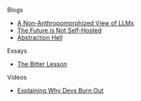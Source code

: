 Blogs
- [A Non-Anthropomorphized View of LLMs](https://addxorrol.blogspot.com/2025/07/a-non-anthropomorphized-view-of-llms.html)  
- [The Future is Not Self-Hosted](https://www.drewlyton.com/story/the-future-is-not-self-hosted/)  
- [Abstraction Hell](https://makingloops.com/abstraction-hell/)

Essays
- [The Bitter Lesson](https://www.cs.utexas.edu/~eunsol/courses/data/bitter_lesson.pdf)

Videos
- [Explaining Why Devs Burn Out](https://youtu.be/_5hcxlzxjY4?t=3340)
